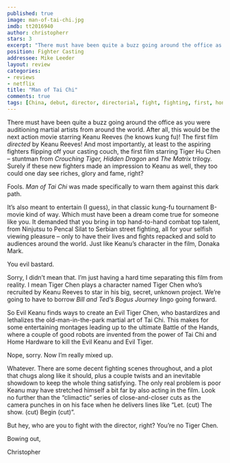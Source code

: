 ```yaml
---
published: true
image: man-of-tai-chi.jpg
imdb: tt2016940
author: christopherr 
stars: 3
excerpt: "There must have been quite a buzz going around the office as you were auditioning martial artists from around the world."
position: Fighter Casting
addressee: Mike Leeder
layout: review
categories:
- reviews
- netflix
title: "Man of Tai Chi"
comments: true
tags: [China, debut, director, directorial, fight, fighting, first, hong kong, Keanu Reeves, kung-fu, Letters, martial arts, Tiger Chen]
---
```

<p>There must have been quite a buzz going around the office as you were auditioning martial artists from around the world. After all, this would be the next action movie starring Keanu Reeves (he knows kung fu)! The first film <em>directed </em>by Keanu Reeves! And most importantly, at least to the aspiring fighters flipping off your casting couch, the first film starring Tiger Hu Chen &ndash; stuntman from <em>Crouching Tiger, Hidden Dragon </em>and<em> The Matrix </em>trilogy. Surely if these new fighters made an impression to Keanu as well, they too could one day see riches, glory and fame, right?</p>
<p>Fools. <em>Man of Tai Chi</em> was made specifically to warn them against this dark path. &nbsp;&nbsp;</p>
<p>It&rsquo;s also meant to entertain (I guess), in that classic kung-fu tournament B-movie kind of way. Which must have been a dream come true for someone like you. It demanded that you bring in top hand-to-hand combat top talent, from Ninjutsu to Pencal Silat to Serbian street fighting, all for your selfish viewing pleasure &ndash; only to have their lives and fights repacked and sold to audiences around the world. Just like Keanu&rsquo;s character in the film, Donaka Mark.</p>
<p>You evil bastard.</p>
<p>Sorry, I didn&rsquo;t mean that. I&rsquo;m just having a hard time separating this film from reality. I mean Tiger Chen plays a character named Tiger Chen who&rsquo;s recruited by Keanu Reeves to star in his big, secret, unknown project. We&rsquo;re going to have to borrow <em>Bill and Ted&rsquo;s Bogus Journey</em> lingo<em> </em>going forward.</p>
<p>So Evil Keanu finds ways to create an Evil Tiger Chen, who bastardizes and lethalizes the old-man-in-the-park martial art of Tai Chi. This makes for some entertaining montages leading up to the ultimate Battle of the Hands, where a couple of good robots are invented from the power of Tai Chi and Home Hardware to kill the Evil Keanu and Evil Tiger.</p>
<p>Nope, sorry. Now I&rsquo;m really mixed up.</p>
<p>Whatever. There are some decent fighting scenes throughout, and a plot that chugs along like it should, plus a couple twists and an inevitable showdown to keep the whole thing satisfying. The only real problem is poor Keanu may have stretched himself a bit far by also acting in the film. Look no further than the &ldquo;climactic&rdquo; series of close-and-closer cuts as the camera punches in on his face when he delivers lines like &ldquo;Let. (cut) The show. (cut) Begin (cut)&rdquo;.</p>
<p>But hey, who are you to fight with the director, right? You&rsquo;re no Tiger Chen.</p>
<p>Bowing out,</p>
<p>Christopher</p>
